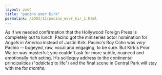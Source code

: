 ```yaml
---
layout: post
title: "pacino over kirk"
permalink: /2003/12/pacino_over_kir_1.html
---
```


<p>As if we needed confirmation that the Hollywood Foreign Press is completely out to lunch:  Pacino got the miniseries actor nomination for <i>Angels in America</i> instead of Justin Kirk.  Pacino's Roy Cohn was <i>very</i> Pacino -- bugeyed, raw, vocal and engaging, to be sure.  But Kirk's Prior Walter was masterful; you couldn't ask for more subtle, nuanced and emotionally rich acting.  His soliloquy address to the continental principalities ("<i>addicted</i> to life") and the final scene in Central Park will stay with me for <i>months.</i></p>


